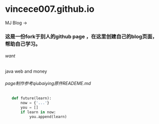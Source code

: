 # vincece007.github.io
MJ Blog ->
### 这是一份fork于别人的github page ，在这里创建自己的blog页面，帮助自己学习。

###### want
  java web and money
  

###### page制作参考qiubaiying原件READEME.md

```py
   def future(learn):
       now = {'...'}
       you = []
       if learn in now:
           you.append(learn)
```
